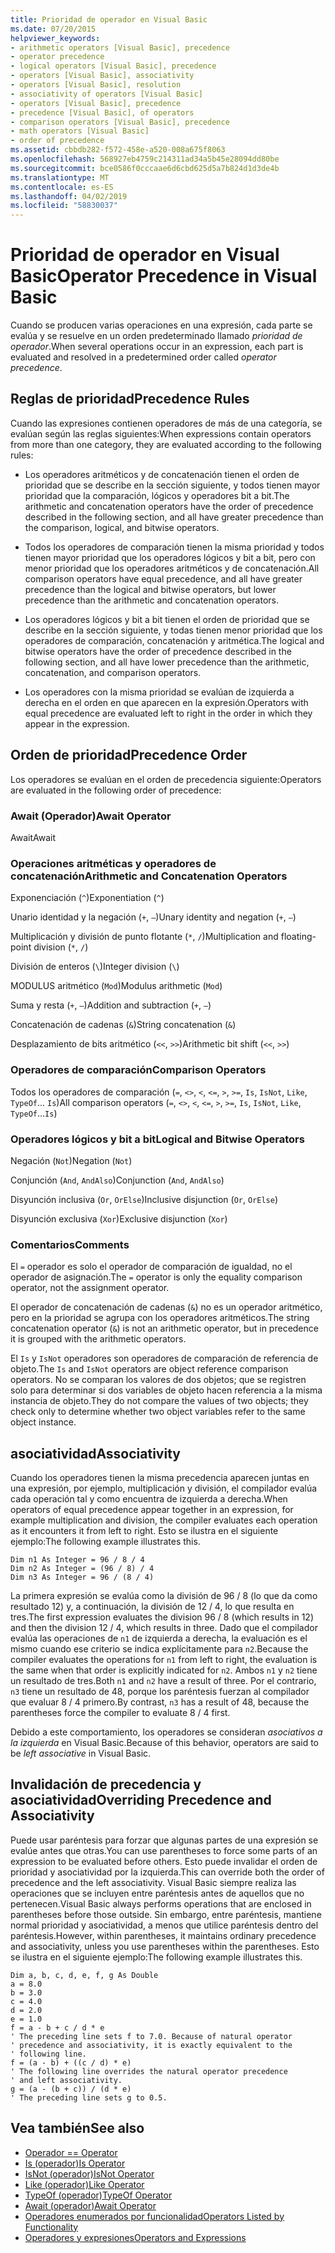 ```yaml
---
title: Prioridad de operador en Visual Basic
ms.date: 07/20/2015
helpviewer_keywords:
- arithmetic operators [Visual Basic], precedence
- operator precedence
- logical operators [Visual Basic], precedence
- operators [Visual Basic], associativity
- operators [Visual Basic], resolution
- associativity of operators [Visual Basic]
- operators [Visual Basic], precedence
- precedence [Visual Basic], of operators
- comparison operators [Visual Basic], precedence
- math operators [Visual Basic]
- order of precedence
ms.assetid: cbbdb282-f572-458e-a520-008a675f8063
ms.openlocfilehash: 568927eb4759c214311ad34a5b45e28094dd80be
ms.sourcegitcommit: bce0586f0cccaae6d6cbd625d5a7b824d1d3de4b
ms.translationtype: MT
ms.contentlocale: es-ES
ms.lasthandoff: 04/02/2019
ms.locfileid: "58830037"
---
```

# <a name="operator-precedence-in-visual-basic"></a><span data-ttu-id="0ed36-102">Prioridad de operador en Visual Basic</span><span class="sxs-lookup"><span data-stu-id="0ed36-102">Operator Precedence in Visual Basic</span></span>
<span data-ttu-id="0ed36-103">Cuando se producen varias operaciones en una expresión, cada parte se evalúa y se resuelve en un orden predeterminado llamado *prioridad de operador*.</span><span class="sxs-lookup"><span data-stu-id="0ed36-103">When several operations occur in an expression, each part is evaluated and resolved in a predetermined order called *operator precedence*.</span></span>  
  
## <a name="precedence-rules"></a><span data-ttu-id="0ed36-104">Reglas de prioridad</span><span class="sxs-lookup"><span data-stu-id="0ed36-104">Precedence Rules</span></span>  
 <span data-ttu-id="0ed36-105">Cuando las expresiones contienen operadores de más de una categoría, se evalúan según las reglas siguientes:</span><span class="sxs-lookup"><span data-stu-id="0ed36-105">When expressions contain operators from more than one category, they are evaluated according to the following rules:</span></span>  
  
-   <span data-ttu-id="0ed36-106">Los operadores aritméticos y de concatenación tienen el orden de prioridad que se describe en la sección siguiente, y todos tienen mayor prioridad que la comparación, lógicos y operadores bit a bit.</span><span class="sxs-lookup"><span data-stu-id="0ed36-106">The arithmetic and concatenation operators have the order of precedence described in the following section, and all have greater precedence than the comparison, logical, and bitwise operators.</span></span>  
  
-   <span data-ttu-id="0ed36-107">Todos los operadores de comparación tienen la misma prioridad y todos tienen mayor prioridad que los operadores lógicos y bit a bit, pero con menor prioridad que los operadores aritméticos y de concatenación.</span><span class="sxs-lookup"><span data-stu-id="0ed36-107">All comparison operators have equal precedence, and all have greater precedence than the logical and bitwise operators, but lower precedence than the arithmetic and concatenation operators.</span></span>  
  
-   <span data-ttu-id="0ed36-108">Los operadores lógicos y bit a bit tienen el orden de prioridad que se describe en la sección siguiente, y todas tienen menor prioridad que los operadores de comparación, concatenación y aritmética.</span><span class="sxs-lookup"><span data-stu-id="0ed36-108">The logical and bitwise operators have the order of precedence described in the following section, and all have lower precedence than the arithmetic, concatenation, and comparison operators.</span></span>  
  
-   <span data-ttu-id="0ed36-109">Los operadores con la misma prioridad se evalúan de izquierda a derecha en el orden en que aparecen en la expresión.</span><span class="sxs-lookup"><span data-stu-id="0ed36-109">Operators with equal precedence are evaluated left to right in the order in which they appear in the expression.</span></span>  
  
## <a name="precedence-order"></a><span data-ttu-id="0ed36-110">Orden de prioridad</span><span class="sxs-lookup"><span data-stu-id="0ed36-110">Precedence Order</span></span>  
 <span data-ttu-id="0ed36-111">Los operadores se evalúan en el orden de precedencia siguiente:</span><span class="sxs-lookup"><span data-stu-id="0ed36-111">Operators are evaluated in the following order of precedence:</span></span>  
  
### <a name="await-operator"></a><span data-ttu-id="0ed36-112">Await (Operador)</span><span class="sxs-lookup"><span data-stu-id="0ed36-112">Await Operator</span></span>  
 <span data-ttu-id="0ed36-113">Await</span><span class="sxs-lookup"><span data-stu-id="0ed36-113">Await</span></span>  
  
### <a name="arithmetic-and-concatenation-operators"></a><span data-ttu-id="0ed36-114">Operaciones aritméticas y operadores de concatenación</span><span class="sxs-lookup"><span data-stu-id="0ed36-114">Arithmetic and Concatenation Operators</span></span>  
 <span data-ttu-id="0ed36-115">Exponenciación (`^`)</span><span class="sxs-lookup"><span data-stu-id="0ed36-115">Exponentiation (`^`)</span></span>  
  
 <span data-ttu-id="0ed36-116">Unario identidad y la negación (`+`, `–`)</span><span class="sxs-lookup"><span data-stu-id="0ed36-116">Unary identity and negation (`+`, `–`)</span></span>  
  
 <span data-ttu-id="0ed36-117">Multiplicación y división de punto flotante (`*`, `/`)</span><span class="sxs-lookup"><span data-stu-id="0ed36-117">Multiplication and floating-point division (`*`, `/`)</span></span>  
  
 <span data-ttu-id="0ed36-118">División de enteros (`\`)</span><span class="sxs-lookup"><span data-stu-id="0ed36-118">Integer division (`\`)</span></span>  
  
 <span data-ttu-id="0ed36-119">MODULUS aritmético (`Mod`)</span><span class="sxs-lookup"><span data-stu-id="0ed36-119">Modulus arithmetic (`Mod`)</span></span>  
  
 <span data-ttu-id="0ed36-120">Suma y resta (`+`, `–`)</span><span class="sxs-lookup"><span data-stu-id="0ed36-120">Addition and subtraction (`+`, `–`)</span></span>  
  
 <span data-ttu-id="0ed36-121">Concatenación de cadenas (`&`)</span><span class="sxs-lookup"><span data-stu-id="0ed36-121">String concatenation (`&`)</span></span>  
  
 <span data-ttu-id="0ed36-122">Desplazamiento de bits aritmético (`<<`, `>>`)</span><span class="sxs-lookup"><span data-stu-id="0ed36-122">Arithmetic bit shift (`<<`, `>>`)</span></span>  
  
### <a name="comparison-operators"></a><span data-ttu-id="0ed36-123">Operadores de comparación</span><span class="sxs-lookup"><span data-stu-id="0ed36-123">Comparison Operators</span></span>  
 <span data-ttu-id="0ed36-124">Todos los operadores de comparación (`=`, `<>`, `<`, `<=`, `>`, `>=`, `Is`, `IsNot`, `Like`, `TypeOf`... `Is`)</span><span class="sxs-lookup"><span data-stu-id="0ed36-124">All comparison operators (`=`, `<>`, `<`, `<=`, `>`, `>=`, `Is`, `IsNot`, `Like`, `TypeOf`...`Is`)</span></span>  
  
### <a name="logical-and-bitwise-operators"></a><span data-ttu-id="0ed36-125">Operadores lógicos y bit a bit</span><span class="sxs-lookup"><span data-stu-id="0ed36-125">Logical and Bitwise Operators</span></span>  
 <span data-ttu-id="0ed36-126">Negación (`Not`)</span><span class="sxs-lookup"><span data-stu-id="0ed36-126">Negation (`Not`)</span></span>  
  
 <span data-ttu-id="0ed36-127">Conjunción (`And`, `AndAlso`)</span><span class="sxs-lookup"><span data-stu-id="0ed36-127">Conjunction (`And`, `AndAlso`)</span></span>  
  
 <span data-ttu-id="0ed36-128">Disyunción inclusiva (`Or`, `OrElse`)</span><span class="sxs-lookup"><span data-stu-id="0ed36-128">Inclusive disjunction (`Or`, `OrElse`)</span></span>  
  
 <span data-ttu-id="0ed36-129">Disyunción exclusiva (`Xor`)</span><span class="sxs-lookup"><span data-stu-id="0ed36-129">Exclusive disjunction (`Xor`)</span></span>  
  
### <a name="comments"></a><span data-ttu-id="0ed36-130">Comentarios</span><span class="sxs-lookup"><span data-stu-id="0ed36-130">Comments</span></span>  
 <span data-ttu-id="0ed36-131">El `=` operador es solo el operador de comparación de igualdad, no el operador de asignación.</span><span class="sxs-lookup"><span data-stu-id="0ed36-131">The `=` operator is only the equality comparison operator, not the assignment operator.</span></span>  
  
 <span data-ttu-id="0ed36-132">El operador de concatenación de cadenas (`&`) no es un operador aritmético, pero en la prioridad se agrupa con los operadores aritméticos.</span><span class="sxs-lookup"><span data-stu-id="0ed36-132">The string concatenation operator (`&`) is not an arithmetic operator, but in precedence it is grouped with the arithmetic operators.</span></span>  
  
 <span data-ttu-id="0ed36-133">El `Is` y `IsNot` operadores son operadores de comparación de referencia de objeto.</span><span class="sxs-lookup"><span data-stu-id="0ed36-133">The `Is` and `IsNot` operators are object reference comparison operators.</span></span> <span data-ttu-id="0ed36-134">No se comparan los valores de dos objetos; que se registren solo para determinar si dos variables de objeto hacen referencia a la misma instancia de objeto.</span><span class="sxs-lookup"><span data-stu-id="0ed36-134">They do not compare the values of two objects; they check only to determine whether two object variables refer to the same object instance.</span></span>  
  
## <a name="associativity"></a><span data-ttu-id="0ed36-135">asociatividad</span><span class="sxs-lookup"><span data-stu-id="0ed36-135">Associativity</span></span>  
 <span data-ttu-id="0ed36-136">Cuando los operadores tienen la misma precedencia aparecen juntas en una expresión, por ejemplo, multiplicación y división, el compilador evalúa cada operación tal y como encuentra de izquierda a derecha.</span><span class="sxs-lookup"><span data-stu-id="0ed36-136">When operators of equal precedence appear together in an expression, for example multiplication and division, the compiler evaluates each operation as it encounters it from left to right.</span></span> <span data-ttu-id="0ed36-137">Esto se ilustra en el siguiente ejemplo:</span><span class="sxs-lookup"><span data-stu-id="0ed36-137">The following example illustrates this.</span></span>  
  
```  
Dim n1 As Integer = 96 / 8 / 4  
Dim n2 As Integer = (96 / 8) / 4  
Dim n3 As Integer = 96 / (8 / 4)  
```  
  
 <span data-ttu-id="0ed36-138">La primera expresión se evalúa como la división de 96 / 8 (lo que da como resultado 12) y, a continuación, la división de 12 / 4, lo que resulta en tres.</span><span class="sxs-lookup"><span data-stu-id="0ed36-138">The first expression evaluates the division 96 / 8 (which results in 12) and then the division 12 / 4, which results in three.</span></span> <span data-ttu-id="0ed36-139">Dado que el compilador evalúa las operaciones de `n1` de izquierda a derecha, la evaluación es el mismo cuando ese criterio se indica explícitamente para `n2`.</span><span class="sxs-lookup"><span data-stu-id="0ed36-139">Because the compiler evaluates the operations for `n1` from left to right, the evaluation is the same when that order is explicitly indicated for `n2`.</span></span> <span data-ttu-id="0ed36-140">Ambos `n1` y `n2` tiene un resultado de tres.</span><span class="sxs-lookup"><span data-stu-id="0ed36-140">Both `n1` and `n2` have a result of three.</span></span> <span data-ttu-id="0ed36-141">Por el contrario, `n3` tiene un resultado de 48, porque los paréntesis fuerzan al compilador que evaluar 8 / 4 primero.</span><span class="sxs-lookup"><span data-stu-id="0ed36-141">By contrast, `n3` has a result of 48, because the parentheses force the compiler to evaluate 8 / 4 first.</span></span>  
  
 <span data-ttu-id="0ed36-142">Debido a este comportamiento, los operadores se consideran *asociativos a la izquierda* en Visual Basic.</span><span class="sxs-lookup"><span data-stu-id="0ed36-142">Because of this behavior, operators are said to be *left associative* in Visual Basic.</span></span>  
  
## <a name="overriding-precedence-and-associativity"></a><span data-ttu-id="0ed36-143">Invalidación de precedencia y asociatividad</span><span class="sxs-lookup"><span data-stu-id="0ed36-143">Overriding Precedence and Associativity</span></span>  
 <span data-ttu-id="0ed36-144">Puede usar paréntesis para forzar que algunas partes de una expresión se evalúe antes que otras.</span><span class="sxs-lookup"><span data-stu-id="0ed36-144">You can use parentheses to force some parts of an expression to be evaluated before others.</span></span> <span data-ttu-id="0ed36-145">Esto puede invalidar el orden de prioridad y asociatividad por la izquierda.</span><span class="sxs-lookup"><span data-stu-id="0ed36-145">This can override both the order of precedence and the left associativity.</span></span> <span data-ttu-id="0ed36-146">Visual Basic siempre realiza las operaciones que se incluyen entre paréntesis antes de aquellos que no pertenecen.</span><span class="sxs-lookup"><span data-stu-id="0ed36-146">Visual Basic always performs operations that are enclosed in parentheses before those outside.</span></span> <span data-ttu-id="0ed36-147">Sin embargo, entre paréntesis, mantiene normal prioridad y asociatividad, a menos que utilice paréntesis dentro del paréntesis.</span><span class="sxs-lookup"><span data-stu-id="0ed36-147">However, within parentheses, it maintains ordinary precedence and associativity, unless you use parentheses within the parentheses.</span></span> <span data-ttu-id="0ed36-148">Esto se ilustra en el siguiente ejemplo:</span><span class="sxs-lookup"><span data-stu-id="0ed36-148">The following example illustrates this.</span></span>  
  
```  
Dim a, b, c, d, e, f, g As Double  
a = 8.0  
b = 3.0  
c = 4.0  
d = 2.0  
e = 1.0  
f = a - b + c / d * e  
' The preceding line sets f to 7.0. Because of natural operator   
' precedence and associativity, it is exactly equivalent to the   
' following line.  
f = (a - b) + ((c / d) * e)  
' The following line overrides the natural operator precedence   
' and left associativity.  
g = (a - (b + c)) / (d * e)  
' The preceding line sets g to 0.5.  
```  
  
## <a name="see-also"></a><span data-ttu-id="0ed36-149">Vea también</span><span class="sxs-lookup"><span data-stu-id="0ed36-149">See also</span></span>

- [<span data-ttu-id="0ed36-150">Operador =</span><span class="sxs-lookup"><span data-stu-id="0ed36-150">= Operator</span></span>](../../../visual-basic/language-reference/operators/assignment-operator.md)
- [<span data-ttu-id="0ed36-151">Is (operador)</span><span class="sxs-lookup"><span data-stu-id="0ed36-151">Is Operator</span></span>](../../../visual-basic/language-reference/operators/is-operator.md)
- [<span data-ttu-id="0ed36-152">IsNot (operador)</span><span class="sxs-lookup"><span data-stu-id="0ed36-152">IsNot Operator</span></span>](../../../visual-basic/language-reference/operators/isnot-operator.md)
- [<span data-ttu-id="0ed36-153">Like (operador)</span><span class="sxs-lookup"><span data-stu-id="0ed36-153">Like Operator</span></span>](../../../visual-basic/language-reference/operators/like-operator.md)
- [<span data-ttu-id="0ed36-154">TypeOf (operador)</span><span class="sxs-lookup"><span data-stu-id="0ed36-154">TypeOf Operator</span></span>](../../../visual-basic/language-reference/operators/typeof-operator.md)
- [<span data-ttu-id="0ed36-155">Await (operador)</span><span class="sxs-lookup"><span data-stu-id="0ed36-155">Await Operator</span></span>](../../../visual-basic/language-reference/operators/await-operator.md)
- [<span data-ttu-id="0ed36-156">Operadores enumerados por funcionalidad</span><span class="sxs-lookup"><span data-stu-id="0ed36-156">Operators Listed by Functionality</span></span>](../../../visual-basic/language-reference/operators/operators-listed-by-functionality.md)
- [<span data-ttu-id="0ed36-157">Operadores y expresiones</span><span class="sxs-lookup"><span data-stu-id="0ed36-157">Operators and Expressions</span></span>](../../../visual-basic/programming-guide/language-features/operators-and-expressions/index.md)
